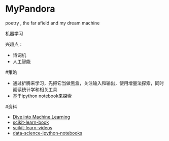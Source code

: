 # MyPandora
poetry , the far afield  and my dream machine

机器学习

兴趣点：

*  诗词机
*  人工智能

#策略
*  通过折腾来学习，先把它当做黑盒，关注输入和输出，使用增量法探索，同时阅读统计学和相关工具
*  基于ipython notebook来探索

#资料
*  [Dive into Machine Learning](https://github.com/hangtwenty/dive-into-machine-learning)
*  [scikit-learn-book](https://github.com/gmonce/scikit-learn-book)
*  [scikit-learn-videos](https://github.com/justmarkham/scikit-learn-videos)
*  [data-science-ipython-notebooks](https://github.com/donnemartin/data-science-ipython-notebooks#scikit-learn)

